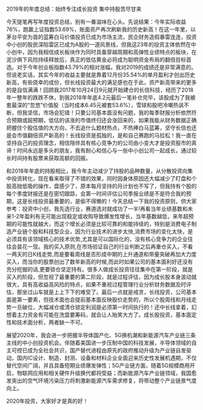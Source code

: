 2019年的年度总结：始终专注成长投资 集中持股苦尽甘来

今天提笔再写年度投资总结，别有一番滋味在心头。先说结果：今年实际收益76%，跑赢上证指数53.69%，账面资产再次刷新我的历史新高！在这一年里，以茅台平安为首的蓝筹白马价值投资已成为市场主流，民企财务造假暴雷连连，投资中小创的股民深陷雷区已成为A股的一道风景线，但我这23年的投资主体依然在中小创中，因为我相信成长板块作为同时具备穿越周期和高弹性业绩特点的板块，在泥沙俱下风险持续释放后，真正的低估黄金必将成为聪明资金布局的翻倍目标首选。对于今年创业板指数43.79%的相对涨幅，我对2019的成绩还是非常满意的。但说老实话，其实今年的收益主要就是靠着12月份35.54%的单月盈利才创出历史新高，有些侥幸的成份，但长线投资最大的满足感也在于此，资产新高带来的更多的是自信满满！回顾我2017年10月24日9元就开始建仓的长信科技，经历了2018年一整年的跌跌不休，到我2018年年底4.2元最后一笔补仓完毕，该股成为了我被套最深的“忽悠”价值股（当时成本6.45元被套53.6%），雪球和股吧冷嘲热讽不断，但我坚信，市场会犯错！只要公司基本面没有问题，我的每季财报分析依然符合预期或超预期，低估的该涨的市值终归还会涨回来的，如果我能从财务数据正确把握住个股估值的大方向，不去追什么题材热点，不热捧白马蓝筹，坚守长信也还是会市值翻倍资产新高的！长线投资是孤独的，是和自己赛跑的马拉松！我一直在坚持自己的投资理念，相信陪伴具有核心竞争力的公司由小变大才是投资股市的真谛！时间永远是多头的朋友，我有耐心和信心与一些中小创公司一起成长，通过较长时间持有股票来获取高额的回报。

和2018年年底的持股相比，我今年主动减少了持股的品种数量，从分散投资向集中投资转化，现在看来取得了不错的效果，同时因身体原因还大幅减少了盯盘和个股高抛低吸的操作，盘感少了，原本每月坚持的月计划也不写了，但我持有个股的每个季度财报还是在密切跟踪，会第一时间评估公司季报业绩是不是符合我的预期，这是长线投资最重要的，是偷不得懒的！今天总结一下我的投资原则，供大家参考：投资中小创，我先选行业，赛道选对就成功了一半!再看当年业绩基数和未来1-2年盈利有无可能出现稳定或收购导致爆发性增长，当年基数越低，来年超预期的可能性就越大，而这个增长必须是比较可靠的和能持续的，特别是消费电子制造产业链个股和科技型企业，因为行业技术的进步太快,消费市场的变化太快，是必须具有该领域核心的技术优势,尤其是可以国际化的，没有核心竞争力的企业往往会昙花一现。我的买入原则,在市场验证自己的行业判断之后再重仓买入，不看一两天的日K线走势,而是要看周线是否形成中期的上升通道和带量突破再加大力度买入，而当你的股票创出了数年新高的时候,而此时如果公司的基本面利好还没有充分挖掘的话,更要锁仓坚定持有。很多人做成长投资往往集中在第一阶段，就是买入的阶段，但忽视了最重要的第二阶段，就是过程评估，因为成长股本身波动就很大，具有高收益高风险的特点，如果不重视过程管理行业分析财务数据及时评估，那坐过山车就是上上下下的难受了。最后一点就是戒贪，长线投资，公司基本面是第一要素，但技术面也会提前基本面反映股价走势的，所以个股周线和月线走势一旦破位，大幅减仓或清仓锁定利润是必须第一时间执行的！还中长线拿着，幻想着主力资金有可能在洗盘要筹码，就会让人贻笑大方了。成长股投资，基本面定性和技术面分析，两者缺一不可。

展望2020年，我会进一步把握半导体国产化、5G换机潮和新能源汽车产业链三条主线的中小创投资机会。伴随着美国进一步压制中国的科技发展，半导体领域的自主可控已成为全社会共识，国产替代进程由原先的政府推动升级为产业链自发驱动，国内IC设计、制造、封测、设备和材料企业全面迎来历史性发展机遇期，不仅替代空间广阔，并且具备短期业绩爆发弹性；5G产业链方面，随着5G规模商用开启，物联网应用和相关硬件升级换代都将受益；而新能源汽车产业链领域，我国愈发突出的空气环境污染压力将刺激新能源汽车需求修复，将带动整个产业链景气度向上。

2020年投资，大家好才是真的好！